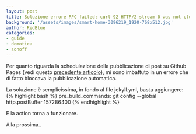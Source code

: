 ```yaml
---
layout: post
title: Soluzione errore RPC failed; curl 92 HTTP/2 stream 0 was not closed cleanly CANCEL (err 8)
background: '/assets/images/smart-home-3096219_1920-768x512.jpg'
author: RedBlue
categories: 
- guide
- domotica
- sonoff
---
```


Per quanto riguarda la schedulazione della pubblicazione di post su Github Pages (vedi questo [precedente articolo](https://red-blue.it/guide/blog/ruby/jekyll/2024/08/24/schedulare-la-pubblicazione-dei-post-su-github-pages-con-jekyll.html{:target="_blank"})), mi sono imbattuto in un errore che di fatto bloccava la pubblicazione automatica.

La soluzione è semplicissima, in fondo al file jekyll.yml, basta aggiungere:
{% highlight bash %}
pre_build_commands: git config --global http.postBuffer 157286400
{% endhighlight %}

E la action torna a funzionare.

Alla prossima..